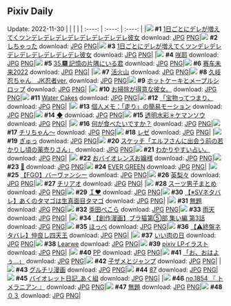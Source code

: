 ## Pixiv Daily
Update: 2022-11-30
|      |      |      |
| :----: | :----: | :----: |
|![](https://pixiv.microyu.workers.dev/c/240x480/img-master/img/2022/11/28/00/00/22/103156140_p0_master1200.jpg) **#1** [1日ごとにデレが増えてくツンデレデレデレデレデレデレデレデレ彼女](https://www.pixiv.net/artworks/103156140) download: [JPG](https://pixiv.microyu.workers.dev/img-original/img/2022/11/28/00/00/22/103156140_p0.jpg) [PNG](https://pixiv.microyu.workers.dev/img-original/img/2022/11/28/00/00/22/103156140_p0.png)|![](https://pixiv.microyu.workers.dev/c/240x480/img-master/img/2022/11/28/08/04/23/103163475_p0_master1200.jpg) **#2** [しちゃった](https://www.pixiv.net/artworks/103163475) download: [JPG](https://pixiv.microyu.workers.dev/img-original/img/2022/11/28/08/04/23/103163475_p0.jpg) [PNG](https://pixiv.microyu.workers.dev/img-original/img/2022/11/28/08/04/23/103163475_p0.png)|![](https://pixiv.microyu.workers.dev/c/240x480/img-master/img/2022/11/29/00/00/18/103181507_p0_master1200.jpg) **#3** [1日ごとにデレが増えてくツンデレデレデレデレデレデレデレデレ彼女](https://www.pixiv.net/artworks/103181507) download: [JPG](https://pixiv.microyu.workers.dev/img-original/img/2022/11/29/00/00/18/103181507_p0.jpg) [PNG](https://pixiv.microyu.workers.dev/img-original/img/2022/11/29/00/00/18/103181507_p0.png)|
|![](https://pixiv.microyu.workers.dev/c/240x480/img-master/img/2022/11/28/00/01/24/103156252_p0_master1200.jpg) **#4** [咲耶](https://www.pixiv.net/artworks/103156252) download: [JPG](https://pixiv.microyu.workers.dev/img-original/img/2022/11/28/00/01/24/103156252_p0.jpg) [PNG](https://pixiv.microyu.workers.dev/img-original/img/2022/11/28/00/01/24/103156252_p0.png)|![](https://pixiv.microyu.workers.dev/c/240x480/img-master/img/2022/11/28/00/00/31/103156177_p0_master1200.jpg) **#5** [35.🎆 記憶の片隅にいる君](https://www.pixiv.net/artworks/103156177) download: [JPG](https://pixiv.microyu.workers.dev/img-original/img/2022/11/28/00/00/31/103156177_p0.jpg) [PNG](https://pixiv.microyu.workers.dev/img-original/img/2022/11/28/00/00/31/103156177_p0.png)|![](https://pixiv.microyu.workers.dev/c/240x480/img-master/img/2022/11/28/01/19/57/103156326_p0_master1200.jpg) **#6** [赛车未来2022](https://www.pixiv.net/artworks/103156326) download: [JPG](https://pixiv.microyu.workers.dev/img-original/img/2022/11/28/01/19/57/103156326_p0.jpg) [PNG](https://pixiv.microyu.workers.dev/img-original/img/2022/11/28/01/19/57/103156326_p0.png)|
|![](https://pixiv.microyu.workers.dev/c/240x480/img-master/img/2022/11/29/07/30/01/103188111_p0_master1200.jpg) **#7** [活火山](https://www.pixiv.net/artworks/103188111) download: [JPG](https://pixiv.microyu.workers.dev/img-original/img/2022/11/29/07/30/01/103188111_p0.jpg) [PNG](https://pixiv.microyu.workers.dev/img-original/img/2022/11/29/07/30/01/103188111_p0.png)|![](https://pixiv.microyu.workers.dev/c/240x480/img-master/img/2022/11/29/14/28/55/103181419_p0_master1200.jpg) **#8** [久岐忍ちゃん　JK忍者ver.](https://www.pixiv.net/artworks/103181419) download: [JPG](https://pixiv.microyu.workers.dev/img-original/img/2022/11/29/14/28/55/103181419_p0.jpg) [PNG](https://pixiv.microyu.workers.dev/img-original/img/2022/11/29/14/28/55/103181419_p0.png)|![](https://pixiv.microyu.workers.dev/c/240x480/img-master/img/2022/11/28/20/30/01/103175126_p0_master1200.jpg) **#9** [ホットケーキとメープルシロップ](https://www.pixiv.net/artworks/103175126) download: [JPG](https://pixiv.microyu.workers.dev/img-original/img/2022/11/28/20/30/01/103175126_p0.jpg) [PNG](https://pixiv.microyu.workers.dev/img-original/img/2022/11/28/20/30/01/103175126_p0.png)|
|![](https://pixiv.microyu.workers.dev/c/240x480/img-master/img/2022/11/28/08/03/35/103163458_p0_master1200.jpg) **#10** [お掃除が得意な彼女。](https://www.pixiv.net/artworks/103163458) download: [JPG](https://pixiv.microyu.workers.dev/img-original/img/2022/11/28/08/03/35/103163458_p0.jpg) [PNG](https://pixiv.microyu.workers.dev/img-original/img/2022/11/28/08/03/35/103163458_p0.png)|![](https://pixiv.microyu.workers.dev/c/240x480/img-master/img/2022/11/29/03/06/56/103185589_p0_master1200.jpg) **#11** [Water Cakes](https://www.pixiv.net/artworks/103185589) download: [JPG](https://pixiv.microyu.workers.dev/img-original/img/2022/11/29/03/06/56/103185589_p0.jpg) [PNG](https://pixiv.microyu.workers.dev/img-original/img/2022/11/29/03/06/56/103185589_p0.png)|![](https://pixiv.microyu.workers.dev/c/240x480/img-master/img/2022/11/28/22/50/53/103179362_p0_master1200.jpg) **#12** [「宝物ってつまり、](https://www.pixiv.net/artworks/103179362) download: [JPG](https://pixiv.microyu.workers.dev/img-original/img/2022/11/28/22/50/53/103179362_p0.jpg) [PNG](https://pixiv.microyu.workers.dev/img-original/img/2022/11/28/22/50/53/103179362_p0.png)|
|![](https://pixiv.microyu.workers.dev/c/240x480/img-master/img/2022/11/29/08/00/02/103188454_p0_master1200.jpg) **#13** [個人メモ：「走り」の簡易モーション](https://www.pixiv.net/artworks/103188454) download: [JPG](https://pixiv.microyu.workers.dev/img-original/img/2022/11/29/08/00/02/103188454_p0.jpg) [PNG](https://pixiv.microyu.workers.dev/img-original/img/2022/11/29/08/00/02/103188454_p0.png)|![](https://pixiv.microyu.workers.dev/c/240x480/img-master/img/2022/11/28/07/27/14/103163079_p0_master1200.jpg) **#14** [◆](https://www.pixiv.net/artworks/103163079) download: [JPG](https://pixiv.microyu.workers.dev/img-original/img/2022/11/28/07/27/14/103163079_p0.jpg) [PNG](https://pixiv.microyu.workers.dev/img-original/img/2022/11/28/07/27/14/103163079_p0.png)|![](https://pixiv.microyu.workers.dev/c/240x480/img-master/img/2022/11/28/00/00/14/103156100_p0_master1200.jpg) **#15** [透明水彩＊ケマンソウ](https://www.pixiv.net/artworks/103156100) download: [JPG](https://pixiv.microyu.workers.dev/img-original/img/2022/11/28/00/00/14/103156100_p0.jpg) [PNG](https://pixiv.microyu.workers.dev/img-original/img/2022/11/28/00/00/14/103156100_p0.png)|
|![](https://pixiv.microyu.workers.dev/c/240x480/img-master/img/2022/11/28/00/45/25/103157743_p0_master1200.jpg) **#16** [何が食べたいですか？](https://www.pixiv.net/artworks/103157743) download: [JPG](https://pixiv.microyu.workers.dev/img-original/img/2022/11/28/00/45/25/103157743_p0.jpg) [PNG](https://pixiv.microyu.workers.dev/img-original/img/2022/11/28/00/45/25/103157743_p0.png)|![](https://pixiv.microyu.workers.dev/c/240x480/img-master/img/2022/11/28/01/15/29/103158510_p0_master1200.jpg) **#17** [チリちゃん～](https://www.pixiv.net/artworks/103158510) download: [JPG](https://pixiv.microyu.workers.dev/img-original/img/2022/11/28/01/15/29/103158510_p0.jpg) [PNG](https://pixiv.microyu.workers.dev/img-original/img/2022/11/28/01/15/29/103158510_p0.png)|![](https://pixiv.microyu.workers.dev/c/240x480/img-master/img/2022/11/29/00/00/05/103181425_p0_master1200.jpg) **#18** [レゼ](https://www.pixiv.net/artworks/103181425) download: [JPG](https://pixiv.microyu.workers.dev/img-original/img/2022/11/29/00/00/05/103181425_p0.jpg) [PNG](https://pixiv.microyu.workers.dev/img-original/img/2022/11/29/00/00/05/103181425_p0.png)|
|![](https://pixiv.microyu.workers.dev/c/240x480/img-master/img/2022/11/29/00/00/10/103181463_p0_master1200.jpg) **#19** [ぎゅっ](https://www.pixiv.net/artworks/103181463) download: [JPG](https://pixiv.microyu.workers.dev/img-original/img/2022/11/29/00/00/10/103181463_p0.jpg) [PNG](https://pixiv.microyu.workers.dev/img-original/img/2022/11/29/00/00/10/103181463_p0.png)|![](https://pixiv.microyu.workers.dev/c/240x480/img-master/img/2022/11/29/18/06/46/103196918_p0_master1200.jpg) **#20** [スケッチ「エルフさんに出会う前の若かりし頃の薬売りさん」](https://www.pixiv.net/artworks/103196918) download: [JPG](https://pixiv.microyu.workers.dev/img-original/img/2022/11/29/18/06/46/103196918_p0.jpg) [PNG](https://pixiv.microyu.workers.dev/img-original/img/2022/11/29/18/06/46/103196918_p0.png)|![](https://pixiv.microyu.workers.dev/c/240x480/img-master/img/2022/11/28/13/39/30/103167457_p0_master1200.jpg) **#21** [わかりやすい占い。](https://www.pixiv.net/artworks/103167457) download: [JPG](https://pixiv.microyu.workers.dev/img-original/img/2022/11/28/13/39/30/103167457_p0.jpg) [PNG](https://pixiv.microyu.workers.dev/img-original/img/2022/11/28/13/39/30/103167457_p0.png)|
|![](https://pixiv.microyu.workers.dev/c/240x480/img-master/img/2022/11/28/05/00/01/103161772_p0_master1200.jpg) **#22** [おバイオレンスお嬢様](https://www.pixiv.net/artworks/103161772) download: [JPG](https://pixiv.microyu.workers.dev/img-original/img/2022/11/28/05/00/01/103161772_p0.jpg) [PNG](https://pixiv.microyu.workers.dev/img-original/img/2022/11/28/05/00/01/103161772_p0.png)|![](https://pixiv.microyu.workers.dev/c/240x480/img-master/img/2022/11/29/00/00/08/103181454_p0_master1200.jpg) **#23** [💜](https://www.pixiv.net/artworks/103181454) download: [JPG](https://pixiv.microyu.workers.dev/img-original/img/2022/11/29/00/00/08/103181454_p0.jpg) [PNG](https://pixiv.microyu.workers.dev/img-original/img/2022/11/29/00/00/08/103181454_p0.png)|![](https://pixiv.microyu.workers.dev/c/240x480/img-master/img/2022/11/29/00/32/05/103182688_p0_master1200.jpg) **#24** [EVER GREEN](https://www.pixiv.net/artworks/103182688) download: [JPG](https://pixiv.microyu.workers.dev/img-original/img/2022/11/29/00/32/05/103182688_p0.jpg) [PNG](https://pixiv.microyu.workers.dev/img-original/img/2022/11/29/00/32/05/103182688_p0.png)|
|![](https://pixiv.microyu.workers.dev/c/240x480/img-master/img/2022/11/28/00/32/55/103157390_p0_master1200.jpg) **#25** [【FGO】バーヴァンシー](https://www.pixiv.net/artworks/103157390) download: [JPG](https://pixiv.microyu.workers.dev/img-original/img/2022/11/28/00/32/55/103157390_p0.jpg) [PNG](https://pixiv.microyu.workers.dev/img-original/img/2022/11/28/00/32/55/103157390_p0.png)|![](https://pixiv.microyu.workers.dev/c/240x480/img-master/img/2022/11/28/23/23/55/103180301_p0_master1200.jpg) **#26** [英梨々](https://www.pixiv.net/artworks/103180301) download: [JPG](https://pixiv.microyu.workers.dev/img-original/img/2022/11/28/23/23/55/103180301_p0.jpg) [PNG](https://pixiv.microyu.workers.dev/img-original/img/2022/11/28/23/23/55/103180301_p0.png)|![](https://pixiv.microyu.workers.dev/c/240x480/img-master/img/2022/11/28/13/15/07/103164982_p0_master1200.jpg) **#27** [チリアオ](https://www.pixiv.net/artworks/103164982) download: [JPG](https://pixiv.microyu.workers.dev/img-original/img/2022/11/28/13/15/07/103164982_p0.jpg) [PNG](https://pixiv.microyu.workers.dev/img-original/img/2022/11/28/13/15/07/103164982_p0.png)|
|![](https://pixiv.microyu.workers.dev/c/240x480/img-master/img/2022/11/28/00/05/36/103156466_p0_master1200.jpg) **#28** [スーツ男子まとめ](https://www.pixiv.net/artworks/103156466) download: [JPG](https://pixiv.microyu.workers.dev/img-original/img/2022/11/28/00/05/36/103156466_p0.jpg) [PNG](https://pixiv.microyu.workers.dev/img-original/img/2022/11/28/00/05/36/103156466_p0.png)|![](https://pixiv.microyu.workers.dev/c/240x480/img-master/img/2022/11/28/21/33/03/103176953_p0_master1200.jpg) **#29** [Ｉ♥](https://www.pixiv.net/artworks/103176953) download: [JPG](https://pixiv.microyu.workers.dev/img-original/img/2022/11/28/21/33/03/103176953_p0.jpg) [PNG](https://pixiv.microyu.workers.dev/img-original/img/2022/11/28/21/33/03/103176953_p0.png)|![](https://pixiv.microyu.workers.dev/c/240x480/img-master/img/2022/11/29/17/15/23/103195885_p0_master1200.jpg) **#30** [【※SVネタバレ】あくのタマゴは生真面目タマゴ](https://www.pixiv.net/artworks/103195885) download: [JPG](https://pixiv.microyu.workers.dev/img-original/img/2022/11/29/17/15/23/103195885_p0.jpg) [PNG](https://pixiv.microyu.workers.dev/img-original/img/2022/11/29/17/15/23/103195885_p0.png)|
|![](https://pixiv.microyu.workers.dev/c/240x480/img-master/img/2022/11/29/03/04/30/103185561_p0_master1200.jpg) **#31** [無題](https://www.pixiv.net/artworks/103185561) download: [JPG](https://pixiv.microyu.workers.dev/img-original/img/2022/11/29/03/04/30/103185561_p0.jpg) [PNG](https://pixiv.microyu.workers.dev/img-original/img/2022/11/29/03/04/30/103185561_p0.png)|![](https://pixiv.microyu.workers.dev/c/240x480/img-master/img/2022/11/28/00/05/53/103156480_p0_master1200.jpg) **#32** [兎田ぺこら](https://www.pixiv.net/artworks/103156480) download: [JPG](https://pixiv.microyu.workers.dev/img-original/img/2022/11/28/00/05/53/103156480_p0.jpg) [PNG](https://pixiv.microyu.workers.dev/img-original/img/2022/11/28/00/05/53/103156480_p0.png)|![](https://pixiv.microyu.workers.dev/c/240x480/img-master/img/2022/11/28/14/19/28/103167969_p0_master1200.jpg) **#33** [雨天](https://www.pixiv.net/artworks/103167969) download: [JPG](https://pixiv.microyu.workers.dev/img-original/img/2022/11/28/14/19/28/103167969_p0.jpg) [PNG](https://pixiv.microyu.workers.dev/img-original/img/2022/11/28/14/19/28/103167969_p0.png)|
|![](https://pixiv.microyu.workers.dev/c/240x480/img-master/img/2022/11/28/19/00/37/103172959_p0_master1200.jpg) **#34** [【創作漫画】ブラ猫第⑤部 集い編 第3話](https://www.pixiv.net/artworks/103172959) download: [JPG](https://pixiv.microyu.workers.dev/img-original/img/2022/11/28/19/00/37/103172959_p0.jpg) [PNG](https://pixiv.microyu.workers.dev/img-original/img/2022/11/28/19/00/37/103172959_p0.png)|![](https://pixiv.microyu.workers.dev/c/240x480/img-master/img/2022/11/28/18/50/11/103172718_p0_master1200.jpg) **#35** [ほっぺ](https://www.pixiv.net/artworks/103172718) download: [JPG](https://pixiv.microyu.workers.dev/img-original/img/2022/11/28/18/50/11/103172718_p0.jpg) [PNG](https://pixiv.microyu.workers.dev/img-original/img/2022/11/28/18/50/11/103172718_p0.png)|![](https://pixiv.microyu.workers.dev/c/240x480/img-master/img/2022/11/29/22/43/30/103201237_p0_master1200.jpg) **#36** [【⚠️終盤ネタバレ】仲良し四天王](https://www.pixiv.net/artworks/103201237) download: [JPG](https://pixiv.microyu.workers.dev/img-original/img/2022/11/29/22/43/30/103201237_p0.jpg) [PNG](https://pixiv.microyu.workers.dev/img-original/img/2022/11/29/22/43/30/103201237_p0.png)|
|![](https://pixiv.microyu.workers.dev/c/240x480/img-master/img/2022/11/29/21/58/42/103203093_p0_master1200.jpg) **#37** [いい肉の日](https://www.pixiv.net/artworks/103203093) download: [JPG](https://pixiv.microyu.workers.dev/img-original/img/2022/11/29/21/58/42/103203093_p0.jpg) [PNG](https://pixiv.microyu.workers.dev/img-original/img/2022/11/29/21/58/42/103203093_p0.png)|![](https://pixiv.microyu.workers.dev/c/240x480/img-master/img/2022/11/29/18/48/10/103197867_p0_master1200.jpg) **#38** [Learwe](https://www.pixiv.net/artworks/103197867) download: [JPG](https://pixiv.microyu.workers.dev/img-original/img/2022/11/29/18/48/10/103197867_p0.jpg) [PNG](https://pixiv.microyu.workers.dev/img-original/img/2022/11/29/18/48/10/103197867_p0.png)|![](https://pixiv.microyu.workers.dev/c/240x480/img-master/img/2022/11/28/22/53/57/103179432_p0_master1200.jpg) **#39** [pixiv LPイラスト](https://www.pixiv.net/artworks/103179432) download: [JPG](https://pixiv.microyu.workers.dev/img-original/img/2022/11/28/22/53/57/103179432_p0.jpg) [PNG](https://pixiv.microyu.workers.dev/img-original/img/2022/11/28/22/53/57/103179432_p0.png)|
|![](https://pixiv.microyu.workers.dev/c/240x480/img-master/img/2022/11/29/10/29/22/103190027_p0_master1200.jpg) **#40** [PP](https://www.pixiv.net/artworks/103190027) download: [JPG](https://pixiv.microyu.workers.dev/img-original/img/2022/11/29/10/29/22/103190027_p0.jpg) [PNG](https://pixiv.microyu.workers.dev/img-original/img/2022/11/29/10/29/22/103190027_p0.png)|![](https://pixiv.microyu.workers.dev/c/240x480/img-master/img/2022/11/28/17/06/48/103170557_p0_master1200.jpg) **#41** [「お、おはよぅ…」](https://www.pixiv.net/artworks/103170557) download: [JPG](https://pixiv.microyu.workers.dev/img-original/img/2022/11/28/17/06/48/103170557_p0.jpg) [PNG](https://pixiv.microyu.workers.dev/img-original/img/2022/11/28/17/06/48/103170557_p0.png)|![](https://pixiv.microyu.workers.dev/c/240x480/img-master/img/2022/11/28/00/34/37/103157439_p0_master1200.jpg) **#42** [子ザメとジャンプ](https://www.pixiv.net/artworks/103157439) download: [JPG](https://pixiv.microyu.workers.dev/img-original/img/2022/11/28/00/34/37/103157439_p0.jpg) [PNG](https://pixiv.microyu.workers.dev/img-original/img/2022/11/28/00/34/37/103157439_p0.png)|
|![](https://pixiv.microyu.workers.dev/c/240x480/img-master/img/2022/11/28/00/24/17/103157094_p0_master1200.jpg) **#43** [グルチリ漫画](https://www.pixiv.net/artworks/103157094) download: [JPG](https://pixiv.microyu.workers.dev/img-original/img/2022/11/28/00/24/17/103157094_p0.jpg) [PNG](https://pixiv.microyu.workers.dev/img-original/img/2022/11/28/00/24/17/103157094_p0.png)|![](https://pixiv.microyu.workers.dev/c/240x480/img-master/img/2022/11/29/17/14/52/103195871_p0_master1200.jpg) **#44** [87](https://www.pixiv.net/artworks/103195871) download: [JPG](https://pixiv.microyu.workers.dev/img-original/img/2022/11/29/17/14/52/103195871_p0.jpg) [PNG](https://pixiv.microyu.workers.dev/img-original/img/2022/11/29/17/14/52/103195871_p0.png)|![](https://pixiv.microyu.workers.dev/c/240x480/img-master/img/2022/11/29/22/43/27/103204511_p0_master1200.jpg) **#45** [バイオレット日記_あく組](https://www.pixiv.net/artworks/103204511) download: [JPG](https://pixiv.microyu.workers.dev/img-original/img/2022/11/29/22/43/27/103204511_p0.jpg) [PNG](https://pixiv.microyu.workers.dev/img-original/img/2022/11/29/22/43/27/103204511_p0.png)|
|![](https://pixiv.microyu.workers.dev/c/240x480/img-master/img/2022/11/29/00/32/36/103182705_p0_master1200.jpg) **#46** [no.1854 『 トメラニアン 』](https://www.pixiv.net/artworks/103182705) download: [JPG](https://pixiv.microyu.workers.dev/img-original/img/2022/11/29/00/32/36/103182705_p0.jpg) [PNG](https://pixiv.microyu.workers.dev/img-original/img/2022/11/29/00/32/36/103182705_p0.png)|![](https://pixiv.microyu.workers.dev/c/240x480/img-master/img/2022/11/28/18/34/30/103172379_p0_master1200.jpg) **#47** [無題](https://www.pixiv.net/artworks/103172379) download: [JPG](https://pixiv.microyu.workers.dev/img-original/img/2022/11/28/18/34/30/103172379_p0.jpg) [PNG](https://pixiv.microyu.workers.dev/img-original/img/2022/11/28/18/34/30/103172379_p0.png)|![](https://pixiv.microyu.workers.dev/c/240x480/img-master/img/2022/11/29/00/34/32/103182761_p0_master1200.jpg) **#48** [０３](https://www.pixiv.net/artworks/103182761) download: [JPG](https://pixiv.microyu.workers.dev/img-original/img/2022/11/29/00/34/32/103182761_p0.jpg) [PNG](https://pixiv.microyu.workers.dev/img-original/img/2022/11/29/00/34/32/103182761_p0.png)|
